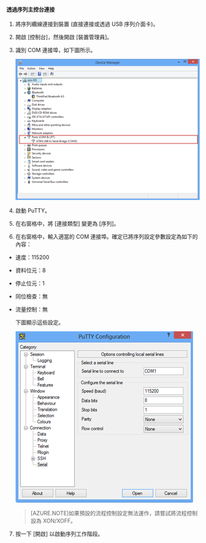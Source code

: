 
#### 透過序列主控台連接

1. 將序列纜線連接到裝置 (直接連接或透過 USB 序列介面卡)。

2. 開啟 [控制台]，然後開啟 [裝置管理員]。

3. 識別 COM 連接埠，如下圖所示。

     ![透過序列主控台連接](./media/storsimple-use-putty/HCS_ConnectingDeviceS-include.png)

4. 啟動 PuTTY。

5. 在右窗格中，將 [連接類型] 變更為 [序列]。

6. 在右窗格中，輸入適當的 COM 連接埠。確定已將序列設定參數設定為如下的內容：
  - 速度：115200
  - 資料位元：8
  - 停止位元：1
  - 同位檢查：無
  - 流量控制：無

    下圖顯示這些設定。

     ![PuTTY 設定](./media/storsimple-use-putty/HCS_PuttyConfig-include.png)

    > [AZURE.NOTE]如果預設的流程控制設定無法運作，請嘗試將流程控制設為 XON/XOFF。

7. 按一下 [開啟] 以啟動序列工作階段。
 

<!---HONumber=July15_HO4-->